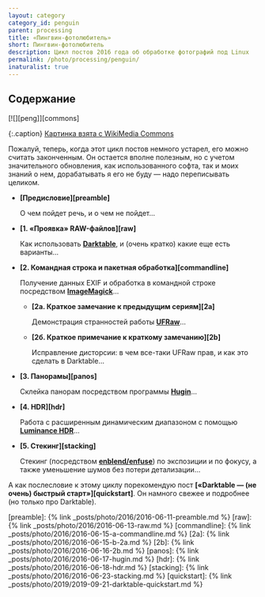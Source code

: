 ```yaml
---
layout: category
category_id: penguin
parent: processing
title: «Пингвин-фотолюбитель»
short: Пингвин-фотолюбитель
description: Цикл постов 2016 года об обработке фотографий под Linux
permalink: /photo/processing/penguin/
inaturalist: true
---
```

## Содержание

<div class="center-box">
[![][peng]][commons]

{:.caption}
[Картинка взята с WikiMedia Commons][commons]
</div>

Пожалуй, теперь, когда этот цикл постов немного устарел, его можно считать законченным. Он остается вполне полезным,
но с учетом значительного обновления, как использованного софта, так и моих знаний о нем, дорабатывать я его не буду —
надо переписывать целиком.

* **[Предисловие][preamble]**

  О чем пойдет речь, и о чем не пойдет...

* **[1. «Проявка» RAW-файлов][raw]**

  Как использовать **[Darktable][darktable]**, и (очень кратко) какие еще есть варианты...

* **[2. Командная строка и пакетная обработка][commandline]**

  Получение данных EXIF и обработка в командной строке посредством **[ImageMagick][imagemagick]**...

  * **[2а. Краткое замечание к предыдущим сериям][2a]**

    Демонстрация странностей работы **[UFRaw][ufraw]**...

  * **[2б. Краткое примечание к краткому замечанию][2b]**

    Исправление дисторсии: в чем все-таки UFRaw прав, и как это сделать в Darktable...

* **[3. Панорамы][panos]**

  Склейка панорам посредством программы **[Hugin][hugin]**...

* **[4. HDR][hdr]**

  Работа с расширенным динамическим диапазоном с помощью **[Luminance HDR][luminance]**...

* **[5. Стекинг][stacking]**

  Стекинг (посредством **[enblend/enfuse][enblend]**) по экспозиции и по фокусу,
  а также уменьшение шумов без потери детализации...

А как послесловие к этому циклу порекомендую пост **[«Darktable — (не очень) быстрый старт»][quickstart]**.
Он намного свежее и подробнее (но только про Darktable).


[peng]: /assets/img/2016-06/p-00/peng.jpg
[commons]: https://commons.wikimedia.org/wiki/File:Penguin_in_Antarctica_jumping_out_of_the_water.jpg

[preamble]: {% link _posts/photo/2016/2016-06-11-preamble.md %}
[raw]: {% link _posts/photo/2016/2016-06-13-raw.md %}
[commandline]: {% link _posts/photo/2016/2016-06-15-a-commandline.md %}
[2a]: {% link _posts/photo/2016/2016-06-15-b-2a.md %}
[2b]: {% link _posts/photo/2016/2016-06-16-2b.md %}
[panos]: {% link _posts/photo/2016/2016-06-17-hugin.md %}
[hdr]: {% link _posts/photo/2016/2016-06-18-hdr.md %}
[stacking]: {% link _posts/photo/2016/2016-06-23-stacking.md %}
[quickstart]: {% link _posts/photo/2019/2019-09-21-darktable-quickstart.md %}

[darktable]: https://www.darktable.org/
[imagemagick]: https://www.imagemagick.org/
[ufraw]: http://ufraw.sourceforge.net/
[hugin]: http://hugin.sourceforge.net/
[luminance]: http://qtpfsgui.sourceforge.net/
[enblend]: http://enblend.sourceforge.net/
